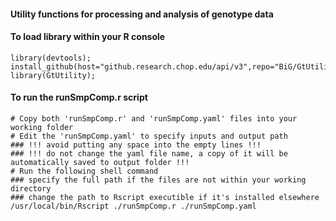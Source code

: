 #### Utility functions for processing and analysis of genotype data

#### To load library within your R console
```
library(devtools);
install_github(host="github.research.chop.edu/api/v3",repo="BiG/GtUtility");
library(GtUtility);
```


#### To run the runSmpComp.r script
```
# Copy both 'runSmpComp.r' and 'runSmpComp.yaml' files into your working folder
# Edit the 'runSmpComp.yaml' to specify inputs and output path
### !!! avoid putting any space into the empty lines !!!
### !!! do not change the yaml file name, a copy of it will be automatically saved to output folder !!!
# Run the following shell command
### specify the full path if the files are not within your working directory
### change the path to Rscript executible if it's installed elsewhere
/usr/local/bin/Rscript ./runSmpComp.r ./runSmpComp.yaml
```
